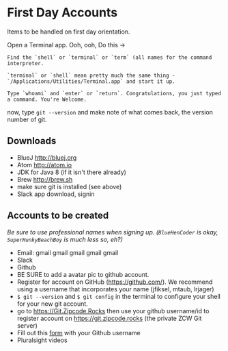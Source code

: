# First Day Accounts

Items to be handled on first day orientation.

Open a Terminal app.
Ooh, ooh, Do this ->

    Find the `shell` or `terminal` or `term` (all names for the command interpreter.

    `terminal` or `shell` mean pretty much the same thing - `/Applications/Utilities/Terminal.app` and start it up.

    Type `whoami` and `enter` or `return`. Congratulations, you just typed a command. You're Welcome.

now, type `git --version` and make note of what comes back, the version number of git.


## Downloads

* BlueJ http://bluej.org
* Atom http://atom.io
* JDK for Java 8 (if it isn't there already)
* Brew http://brew.sh
* make sure git is installed (see above)
* Slack app download, signin 


## Accounts to be created

_Be sure to use professional names when signing up. (`BlueHenCoder` is okay, `SuperHunkyBeachBoy` is much less so, eh?)_

* Email: gmail gmail gmail gmail gmail
* Slack
* Github
 * BE SURE to add a avatar pic to github account.
 * Register for account on GitHub (https://github.com/). We recommend using a username that incorporates your name (jfiksel, mtaub, lrjager)
 * `$ git --version` and `$ git config` in the terminal to configure your shell for your new git account.
 * go to https://Git.Zipcode.Rocks then use your github username/id to register account on https://git.zipcode.rocks (the private ZCW Git server)
 * Fill out this [form](https://goo.gl/forms/sEHRc2F2u3E1sWh42) with your Github username
* Pluralsight videos

